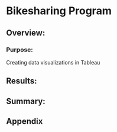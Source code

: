 # Bikesharing Program

## Overview:
### Purpose:
Creating data visualizations in Tableau


## Results:



## Summary:


## Appendix
 
